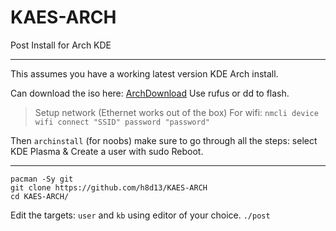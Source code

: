 # KAES-ARCH
Post Install for Arch KDE 

--- 

This assumes you have a working latest version KDE Arch install.

Can download the iso here: [ArchDownload](https://archlinux.org/download/)
Use rufus or dd to flash. 

> Setup network (Ethernet works out of the box)
> For wifi: `nmcli device wifi connect "SSID" password "password"`

Then `archinstall` (for noobs) make sure to go through all the steps: select KDE Plasma & Create a user with sudo
Reboot.  

---

```
pacman -Sy git
git clone https://github.com/h8d13/KAES-ARCH
cd KAES-ARCH/
```
Edit the targets: `user` and `kb` using editor of your choice.
`./post`


